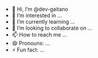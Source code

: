 - 👋 Hi, I’m @dev-gaitano
- 👀 I’m interested in ...
- 🌱 I’m currently learning ...
- 💞️ I’m looking to collaborate on ...
- 📫 How to reach me ...
- 😄 Pronouns: ...
- ⚡ Fun fact: ...

<!---
dev-gaitano/dev-gaitano is a ✨ special ✨ repository because its `README.md` (this file) appears on your GitHub profile.
You can click the Preview link to take a look at your changes.
--->
